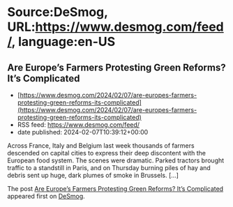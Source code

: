 # Source:DeSmog, URL:https://www.desmog.com/feed/, language:en-US

## Are Europe’s Farmers Protesting Green Reforms? It’s Complicated
 - [https://www.desmog.com/2024/02/07/are-europes-farmers-protesting-green-reforms-its-complicated](https://www.desmog.com/2024/02/07/are-europes-farmers-protesting-green-reforms-its-complicated)
 - RSS feed: https://www.desmog.com/feed/
 - date published: 2024-02-07T10:39:12+00:00

<p>Across France, Italy and Belgium last week thousands of farmers&#160; descended on capital cities to express their deep discontent with the European food system. The scenes were dramatic. Parked tractors brought traffic to a standstill in Paris, and on Thursday burning piles of hay and debris sent up huge, dark plumes of smoke in Brussels. [&#8230;]</p>
<p>The post <a href="https://www.desmog.com/2024/02/07/are-europes-farmers-protesting-green-reforms-its-complicated/">Are Europe’s Farmers Protesting Green Reforms? It’s Complicated</a> appeared first on <a href="https://www.desmog.com">DeSmog</a>.</p>

